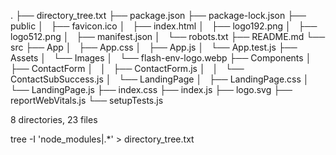 .
├── directory_tree.txt
├── package.json
├── package-lock.json
├── public
│   ├── favicon.ico
│   ├── index.html
│   ├── logo192.png
│   ├── logo512.png
│   ├── manifest.json
│   └── robots.txt
├── README.md
└── src
    ├── App
    │   ├── App.css
    │   ├── App.js
    │   └── App.test.js
    ├── Assets
    │   └── Images
    │       └── flash-env-logo.webp
    ├── Components
    │   ├── ContactForm
    │   │   ├── ContactForm.js
    │   │   └── ContactSubSuccess.js
    │   └── LandingPage
    │       ├── LandingPage.css
    │       └── LandingPage.js
    ├── index.css
    ├── index.js
    ├── logo.svg
    ├── reportWebVitals.js
    └── setupTests.js

8 directories, 23 files


tree -I 'node_modules|.*' > directory_tree.txt